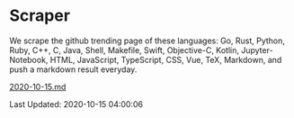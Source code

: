 # Scraper

We scrape the github trending page of these languages: Go, Rust, Python, Ruby, C++, C, Java, Shell, Makefile, Swift, Objective-C, Kotlin, Jupyter-Notebook, HTML, JavaScript, TypeScript, CSS, Vue, TeX, Markdown, and push a markdown result everyday.

[2020-10-15.md](https://github.com/yangwenmai/github-trending-backup/blob/master/2020-10-15.md)

Last Updated: 2020-10-15 04:00:06